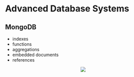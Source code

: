 # Advanced Database Systems

## MongoDB

- indexes
- functions
- aggregations
- embedded documents
- references

<p align="center">
 <img src="https://user-images.githubusercontent.com/80395610/152034856-41ee4fb1-7909-45eb-ac0d-923997164464.JPG" > 
  </p>

